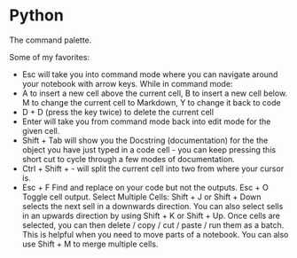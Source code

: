 # Python

The command palette.

Some of my favorites:

- Esc will take you into command mode where you can navigate around your notebook with arrow keys.
While in command mode:
- A to insert a new cell above the current cell, B to insert a new cell below.
M to change the current cell to Markdown, Y to change it back to code
- D + D (press the key twice) to delete the current cell
- Enter will take you from command mode back into edit mode for the given cell.
- Shift + Tab will show you the Docstring (documentation) for the the object you have just typed in a code cell - you can keep pressing this short cut to cycle through a few modes of documentation.
- Ctrl + Shift + - will split the current cell into two from where your cursor is.
- Esc + F Find and replace on your code but not the outputs.
Esc + O Toggle cell output.
Select Multiple Cells:
Shift + J or Shift + Down selects the next sell in a downwards direction. You can also select sells in an upwards direction by using Shift + K or Shift + Up.
Once cells are selected, you can then delete / copy / cut / paste / run them as a batch. This is helpful when you need to move parts of a notebook.
You can also use Shift + M to merge multiple cells.